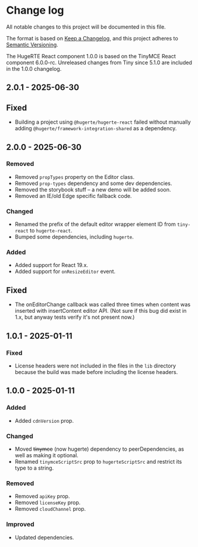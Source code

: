 # Change log
All notable changes to this project will be documented in this file.

The format is based on [Keep a Changelog](https://keepachangelog.com/en/1.0.0/),
and this project adheres to [Semantic Versioning](https://semver.org/spec/v2.0.0.html).

The HugeRTE React component 1.0.0 is based on the TinyMCE React component 6.0.0-rc. Unreleased changes from Tiny since 5.1.0 are included in the 1.0.0 changelog.

## 2.0.1 - 2025-06-30

## Fixed
- Building a project using `@hugerte/hugerte-react` failed without manually adding `@hugerte/framework-integration-shared` as a dependency.

## 2.0.0 - 2025-06-30

### Removed
- Removed `propTypes` property on the Editor class.
- Removed `prop-types` dependency and some dev dependencies.
- Removed the storybook stuff – a new demo will be added soon.
- Removed an IE/old Edge specific fallback code.

### Changed
- Renamed the prefix of the default editor wrapper element ID from `tiny-react` to `hugerte-react`.
- Bumped some dependencies, including `hugerte`.

### Added
- Added support for React 19.x.
- Added support for `onResizeEditor` event.

## Fixed
- The onEditorChange callback was called three times when content was inserted with insertContent editor API. (Not sure if this bug did exist in 1.x, but anyway tests verify it's not present now.)

## 1.0.1 - 2025-01-11

### Fixed
- License headers were not included in the files in the `lib` directory because the build was made before including the license headers.

## 1.0.0 - 2025-01-11

### Added
- Added `cdnVersion` prop.

### Changed
- Moved ~~tinymce~~ (now hugerte) dependency to peerDependencies, as well as making it optional.
- Renamed `tinymceScriptSrc` prop to `hugerteScriptSrc` and restrict its type to a string.

### Removed
- Removed `apiKey` prop.
- Removed `licenseKey` prop.
- Removed `cloudChannel` prop.

### Improved
- Updated dependencies.
